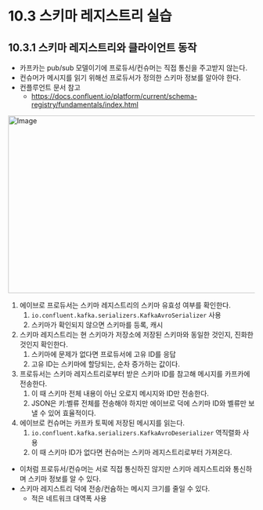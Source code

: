 # 10.3 스키마 레지스트리 실습

## 10.3.1 스키마 레지스트리와 클라이언트 동작

- 카프카는 pub/sub 모델이기에 프로듀서/컨슈머는 직접 통신을 주고받지 않는다.
- 컨슈머가 메시지를 읽기 위해선 프로듀서가 정의한 스키마 정보를 알아야 한다.
- 컨플루언트 문서 참고
    - https://docs.confluent.io/platform/current/schema-registry/fundamentals/index.html

<img width="572" height="362" alt="Image" src="https://github.com/user-attachments/assets/e9b14766-69da-4fc8-91ad-c331e96b128a">

1. 에이브로 프로듀서는 스키마 레지스트리의 스키마 유효성 여부를 확인한다.
    1. `io.confluent.kafka.serializers.KafkaAvroSerializer` 사용
    2. 스키마가 확인되지 않으면 스키마를 등록, 캐시
2. 스키마 레지스트리는 현 스키마가 저장소에 저장된 스키마와 동일한 것인지, 진화한 것인지 확인한다.
    1. 스키마에 문제가 없다면 프로듀서에 고유 ID를 응답
    2. 고유 ID는 스키마에 할당되는, 순차 증가하는 값이다.
3. 프로듀서는 스키마 레지스트리로부터 받은 스키마 ID를 참고해 메시지를 카프카에 전송한다.
    1. 이 때 스키마 전체 내용이 아닌 오로지 메시지와 ID만 전송한다.
    2. JSON은 키:벨류 전체를 전송해야 하지만 에이브로 덕에 스키마 ID와 벨류만 보낼 수 있어 효율적이다.
4. 에이브로 컨슈머는 카프카 토픽에 저장된 메시지를 읽는다.
    1. `io.confluent.kafka.serializers.KafkaAvroDeserializer` 역직렬화 사용
    2. 이 때 스키마 ID가 없다면 컨슈머는 스키마 레지스트리로부터 가져온다.

- 이처럼 프로듀서/컨슈머는 서로 직접 통신하진 않지만 스키마 레지스트리와 통신하며 스키마 정보를 알 수 있다.
- 스키마 레지스트리 덕에 전송/컨슘하는 메시지 크기를 줄일 수 있다.
    - 적은 네트워크 대역폭 사용

